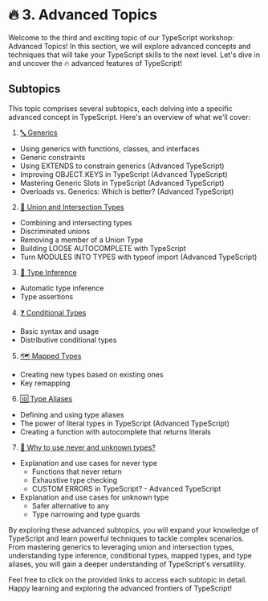# 🔥 3. Advanced Topics

Welcome to the third and exciting topic of our TypeScript workshop: Advanced Topics! In this section, we will explore advanced concepts and techniques that will take your TypeScript skills to the next level. Let's dive in and uncover the 🔥 advanced features of TypeScript!

## Subtopics

This topic comprises several subtopics, each delving into a specific advanced concept in TypeScript. Here's an overview of what we'll cover:

1. [🔤 Generics](./3-advanced-topics/Generics.md)
  - Using generics with functions, classes, and interfaces
  - Generic constraints
  - Using EXTENDS to constrain generics (Advanced TypeScript)
  - Improving OBJECT.KEYS in TypeScript (Advanced TypeScript)
  - Mastering Generic Slots in TypeScript (Advanced TypeScript)
  - Overloads vs. Generics: Which is better? (Advanced TypeScript)

2. [🔀 Union and Intersection Types](./3-advanced-topics/UnionAndIntersectionTypes.md)
  - Combining and intersecting types
  - Discriminated unions
  - Removing a member of a Union Type
  - Building LOOSE AUTOCOMPLETE with TypeScript
  - Turn MODULES INTO TYPES with typeof import (Advanced TypeScript)

3. [🧠 Type Inference](./3-advanced-topics/TypeInference.md)
  - Automatic type inference
  - Type assertions

4. [❓ Conditional Types](./3-advanced-topics/ConditionalTypes.md)
  - Basic syntax and usage
  - Distributive conditional types

5. [🗺️ Mapped Types](./3-advanced-topics/MappedTypes.md)
  - Creating new types based on existing ones
  - Key remapping

6. [🆔 Type Aliases](./3-advanced-topics/TypeAliases.md)
  - Defining and using type aliases
  - The power of literal types in TypeScript (Advanced TypeScript)
  - Creating a function with autocomplete that returns literals

7. [🧩 Why to use never and unknown types?](./3-advanced-topics/NeverUnknown.md)
  -   Explanation and use cases for never type
      -   Functions that never return
      -   Exhaustive type checking
      -   CUSTOM ERRORS in TypeScript? - Advanced TypeScript
  -   Explanation and use cases for unknown type
      -   Safer alternative to any
      -   Type narrowing and type guards

By exploring these advanced subtopics, you will expand your knowledge of TypeScript and learn powerful techniques to tackle complex scenarios. From mastering generics to leveraging union and intersection types, understanding type inference, conditional types, mapped types, and type aliases, you will gain a deeper understanding of TypeScript's versatility.

Feel free to click on the provided links to access each subtopic in detail. Happy learning and exploring the advanced frontiers of TypeScript!
